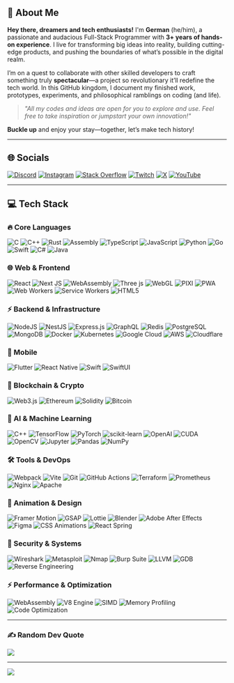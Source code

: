 <!-- 
    Let's make this place shine like pure gold!
-->

## 💫 About Me

**Hey there, dreamers and tech enthusiasts!** I'm **German** (he/him), a passionate and audacious Full-Stack Programmer with **3+ years of hands-on experience**. I live for transforming big ideas into reality, building cutting-edge products, and pushing the boundaries of what’s possible in the digital realm.

I’m on a quest to collaborate with other skilled developers to craft something truly **spectacular**—a project so revolutionary it’ll redefine the tech world. In this GitHub kingdom, I document my finished work, prototypes, experiments, and philosophical ramblings on coding (and life).

> *"All my codes and ideas are open for you to explore and use. 
> Feel free to take inspiration or jumpstart your own innovation!"*

**Buckle up** and enjoy your stay—together, let’s make tech history!

---

## 🌐 **Socials**

[![Discord](https://img.shields.io/badge/Discord-%237289DA.svg?logo=discord&logoColor=white)](https://discord.gg/eeh_) 
[![Instagram](https://img.shields.io/badge/Instagram-%23E4405F.svg?logo=Instagram&logoColor=white)](https://instagram.com/german_progq) 
[![Stack Overflow](https://img.shields.io/badge/-Stackoverflow-FE7A16?logo=stack-overflow&logoColor=white)](https://stackoverflow.com/users/German_progq) 
[![Twitch](https://img.shields.io/badge/Twitch-%239146FF.svg?logo=Twitch&logoColor=white)](https://twitch.tv/Lctro) 
[![X](https://img.shields.io/badge/X-black.svg?logo=X&logoColor=white)](https://x.com/GermanVinokurov) 
[![YouTube](https://img.shields.io/badge/YouTube-%23FF0000.svg?logo=YouTube&logoColor=white)](https://youtube.com/@@selectronXD)

---

## 💻 **Tech Stack**

### 🔥 Core Languages
![C](https://img.shields.io/badge/C-00599C?style=for-the-badge&logo=c&logoColor=white)
![C++](https://img.shields.io/badge/C++-00599C?style=for-the-badge&logo=cplusplus&logoColor=white)
![Rust](https://img.shields.io/badge/rust-%23000000.svg?style=for-the-badge&logo=rust&logoColor=white)
![Assembly](https://img.shields.io/badge/Assembly-000000?style=for-the-badge&logo=assemblyscript&logoColor=white)
![TypeScript](https://img.shields.io/badge/typescript-%23007ACC.svg?style=for-the-badge&logo=typescript&logoColor=white)
![JavaScript](https://img.shields.io/badge/javascript-%23323330.svg?style=for-the-badge&logo=javascript&logoColor=%23F7DF1E)
![Python](https://img.shields.io/badge/python-3670A0?style=for-the-badge&logo=python&logoColor=ffdd54)
![Go](https://img.shields.io/badge/go-%2300ADD8.svg?style=for-the-badge&logo=go&logoColor=white)
![Swift](https://img.shields.io/badge/Swift-FA7343.svg?style=for-the-badge&logo=Swift&logoColor=white)
![C#](https://img.shields.io/badge/c%23-%23239120.svg?style=for-the-badge&logo=csharp&logoColor=white)
![Java](https://img.shields.io/badge/java-%23ED8B00.svg?style=for-the-badge&logo=openjdk&logoColor=white)

### 🌐 Web & Frontend
![React](https://img.shields.io/badge/react-%2320232a.svg?style=for-the-badge&logo=react&logoColor=%2361DAFB)
![Next JS](https://img.shields.io/badge/Next-black?style=for-the-badge&logo=next.js&logoColor=white)
![WebAssembly](https://img.shields.io/badge/WebAssembly-654FF0?style=for-the-badge&logo=webassembly&logoColor=white)
![Three js](https://img.shields.io/badge/threejs-black?style=for-the-badge&logo=three.js&logoColor=white)
![WebGL](https://img.shields.io/badge/WebGL-990000?style=for-the-badge&logo=webgl&logoColor=white)
![PIXI](https://img.shields.io/badge/PixiJS-E91E63?style=for-the-badge&logo=pixijs&logoColor=white)
![PWA](https://img.shields.io/badge/PWA-5A0FC8?style=for-the-badge&logo=pwa&logoColor=white)
![Web Workers](https://img.shields.io/badge/Web%20Workers-FF6B35?style=for-the-badge&logo=javascript&logoColor=white)
![Service Workers](https://img.shields.io/badge/Service%20Workers-000000?style=for-the-badge&logo=pwa&logoColor=white)
![HTML5](https://img.shields.io/badge/html5-%23E34F26.svg?style=for-the-badge&logo=html5&logoColor=white)

### ⚡ Backend & Infrastructure
![NodeJS](https://img.shields.io/badge/node.js-6DA55F?style=for-the-badge&logo=node.js&logoColor=white)
![NestJS](https://img.shields.io/badge/nestjs-%23E0234E.svg?style=for-the-badge&logo=nestjs&logoColor=white)
![Express.js](https://img.shields.io/badge/express.js-%23404d59.svg?style=for-the-badge&logo=express&logoColor=%2361DAFB)
![GraphQL](https://img.shields.io/badge/GraphQL-E10098?style=for-the-badge&logo=graphql&logoColor=white)
![Redis](https://img.shields.io/badge/redis-%23DD0031.svg?style=for-the-badge&logo=redis&logoColor=white)
![PostgreSQL](https://img.shields.io/badge/postgres-%23316192.svg?style=for-the-badge&logo=postgresql&logoColor=white)
![MongoDB](https://img.shields.io/badge/MongoDB-%234ea94b.svg?style=for-the-badge&logo=mongodb&logoColor=white)
![Docker](https://img.shields.io/badge/docker-%230db7ed.svg?style=for-the-badge&logo=docker&logoColor=white)
![Kubernetes](https://img.shields.io/badge/kubernetes-%23326ce5.svg?style=for-the-badge&logo=kubernetes&logoColor=white)
![Google Cloud](https://img.shields.io/badge/GoogleCloud-%234285F4.svg?style=for-the-badge&logo=google-cloud&logoColor=white)
![AWS](https://img.shields.io/badge/AWS-%23FF9900.svg?style=for-the-badge&logo=amazon-aws&logoColor=white)
![Cloudflare](https://img.shields.io/badge/Cloudflare-F38020?style=for-the-badge&logo=Cloudflare&logoColor=white)

### 🚀 Mobile
![Flutter](https://img.shields.io/badge/Flutter-%2302569B.svg?style=for-the-badge&logo=Flutter&logoColor=white)
![React Native](https://img.shields.io/badge/react_native-%2320232a.svg?style=for-the-badge&logo=react&logoColor=%2361DAFB)
![Swift](https://img.shields.io/badge/Swift-FA7343.svg?style=for-the-badge&logo=Swift&logoColor=white)
![SwiftUI](https://img.shields.io/badge/SwiftUI-007AFF?style=for-the-badge&logo=Swift&logoColor=white)

### 🔗 Blockchain & Crypto
![Web3.js](https://img.shields.io/badge/web3.js-F16822?style=for-the-badge&logo=web3.js&logoColor=white)
![Ethereum](https://img.shields.io/badge/Ethereum-3C3C3D?style=for-the-badge&logo=Ethereum&logoColor=white)
![Solidity](https://img.shields.io/badge/Solidity-%23363636.svg?style=for-the-badge&logo=solidity&logoColor=white)
![Bitcoin](https://img.shields.io/badge/Bitcoin-000?style=for-the-badge&logo=bitcoin&logoColor=white)

### 🤖 AI & Machine Learning
![C++](https://img.shields.io/badge/C++-00599C?style=for-the-badge&logo=cplusplus&logoColor=white)
![TensorFlow](https://img.shields.io/badge/TensorFlow-%23F4A042.svg?style=for-the-badge&logo=TensorFlow&logoColor=white)
![PyTorch](https://img.shields.io/badge/PyTorch-%23EE4C2C.svg?style=for-the-badge&logo=PyTorch&logoColor=white)
![scikit-learn](https://img.shields.io/badge/scikit--learn-%23F7931E.svg?style=for-the-badge&logo=scikit-learn&logoColor=white)
![OpenAI](https://img.shields.io/badge/OpenAI-74aa9c?style=for-the-badge&logo=openai&logoColor=white)
![CUDA](https://img.shields.io/badge/cuda-000000.svg?style=for-the-badge&logo=nVIDIA&logoColor=green)
![OpenCV](https://img.shields.io/badge/opencv-%23white.svg?style=for-the-badge&logo=opencv&logoColor=white)
![Jupyter](https://img.shields.io/badge/jupyter-%23FA0F00.svg?style=for-the-badge&logo=jupyter&logoColor=white)
![Pandas](https://img.shields.io/badge/pandas-%23150458.svg?style=for-the-badge&logo=pandas&logoColor=white)
![NumPy](https://img.shields.io/badge/numpy-%23013243.svg?style=for-the-badge&logo=numpy&logoColor=white)

### 🛠️ Tools & DevOps
![Webpack](https://img.shields.io/badge/webpack-%238DD6F9.svg?style=for-the-badge&logo=webpack&logoColor=black)
![Vite](https://img.shields.io/badge/vite-%23646CFF.svg?style=for-the-badge&logo=vite&logoColor=white)
![Git](https://img.shields.io/badge/git-%23F05033.svg?style=for-the-badge&logo=git&logoColor=white)
![GitHub Actions](https://img.shields.io/badge/github%20actions-%232671E5.svg?style=for-the-badge&logo=githubactions&logoColor=white)
![Terraform](https://img.shields.io/badge/terraform-%235835CC.svg?style=for-the-badge&logo=terraform&logoColor=white)
![Prometheus](https://img.shields.io/badge/Prometheus-E6522C?style=for-the-badge&logo=Prometheus&logoColor=white)
![Nginx](https://img.shields.io/badge/nginx-%23009639.svg?style=for-the-badge&logo=nginx&logoColor=white)
![Apache](https://img.shields.io/badge/apache-%23D42029.svg?style=for-the-badge&logo=apache&logoColor=white)

### 🎨 Animation & Design
![Framer Motion](https://img.shields.io/badge/Framer%20Motion-0055FF?style=for-the-badge&logo=framer&logoColor=white)
![GSAP](https://img.shields.io/badge/GSAP-88CE02?style=for-the-badge&logo=greensock&logoColor=white)
![Lottie](https://img.shields.io/badge/Lottie-00D2FF?style=for-the-badge&logo=lottie&logoColor=white)
![Blender](https://img.shields.io/badge/blender-%23F5792A.svg?style=for-the-badge&logo=blender&logoColor=white)
![Adobe After Effects](https://img.shields.io/badge/Adobe%20After%20Effects-9999FF.svg?style=for-the-badge&logo=Adobe%20After%20Effects&logoColor=white)
![Figma](https://img.shields.io/badge/figma-%23F24E1E.svg?style=for-the-badge&logo=figma&logoColor=white)
![CSS Animations](https://img.shields.io/badge/CSS%20Animations-1572B6?style=for-the-badge&logo=css3&logoColor=white)
![React Spring](https://img.shields.io/badge/React%20Spring-000000?style=for-the-badge&logo=react&logoColor=white)

### 🔐 Security & Systems
![Wireshark](https://img.shields.io/badge/Wireshark-1679A7?style=for-the-badge&logo=wireshark&logoColor=white)
![Metasploit](https://img.shields.io/badge/Metasploit-2596CD?style=for-the-badge&logo=metasploit&logoColor=white)
![Nmap](https://img.shields.io/badge/Nmap-4682B4?style=for-the-badge&logo=nmap&logoColor=white)
![Burp Suite](https://img.shields.io/badge/Burp%20Suite-FF6633?style=for-the-badge&logo=burpsuite&logoColor=white)
![LLVM](https://img.shields.io/badge/LLVM-262D3A?style=for-the-badge&logo=llvm&logoColor=white)
![GDB](https://img.shields.io/badge/GDB-4EAA25?style=for-the-badge&logo=gnu&logoColor=white)
![Reverse Engineering](https://img.shields.io/badge/Reverse%20Engineering-FF0000?style=for-the-badge&logo=hackthebox&logoColor=white)


### ⚡ Performance & Optimization
![WebAssembly](https://img.shields.io/badge/WebAssembly-654FF0?style=for-the-badge&logo=webassembly&logoColor=white)
![V8 Engine](https://img.shields.io/badge/V8%20Engine-4285F4?style=for-the-badge&logo=v8&logoColor=white)
![SIMD](https://img.shields.io/badge/SIMD-FF6B35?style=for-the-badge&logo=intel&logoColor=white)
![Memory Profiling](https://img.shields.io/badge/Memory%20Profiling-00599C?style=for-the-badge&logo=c&logoColor=white)
![Code Optimization](https://img.shields.io/badge/Code%20Optimization-239120?style=for-the-badge&logo=speedtest&logoColor=white)

---

### ✍️ **Random Dev Quote**

![](https://quotes-github-readme.vercel.app/api?type=horizontal&theme=radical)

---

[![](https://visitcount.itsvg.in/api?id=germanProgq&icon=0&color=0)](https://visitcount.itsvg.in)
